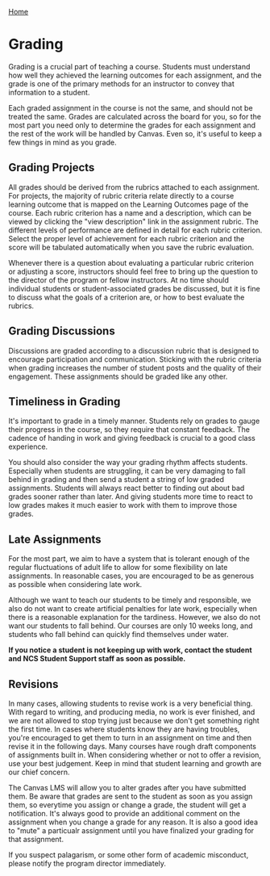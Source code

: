 [Home](http://milesccoleman.com/DICE_Instructor_Handbook/)
# Grading

Grading is a crucial part of teaching a course. Students must understand how well they achieved the learning outcomes for each assignment, and the grade is one of the primary methods for an instructor to convey that information to a student.

Each graded assignment in the course is not the same, and should not be treated the same. Grades are calculated across the board for you, so for the most part you need only to determine the grades for each assignment and the rest of the work will be handled by Canvas. Even so, it's useful to keep a few things in mind as you grade.

## Grading Projects

All grades should be derived from the rubrics attached to each assignment. For projects, the majority of rubric criteria relate directly to a course learning outcome that is mapped on the Learning Outcomes page of the course. Each rubric criterion has a name and a description, which can be viewed by clicking the "view description" link in the assignment rubric. The different levels of performance are defined in detail for each rubric criterion. Select the proper level of achievement for each rubric criterion and the score will be tabulated automatically when you save the rubric evaluation.

Whenever there is a question about evaluating a particular rubric criterion or adjusting a score, instructors should feel free to bring up the question to the director of the program or fellow instructors. At no time should individual students or student-associated grades be discussed, but it is fine to discuss what the goals of a criterion are, or how to best evaluate the rubrics.

## Grading Discussions

Discussions are graded according to a discussion rubric that is designed to encourage participation and communication. Sticking with the rubric criteria when grading increases the number of student posts and the quality of their engagement. These assignments should be graded like any other.

## Timeliness in Grading

It's important to grade in a timely manner. Students rely on grades to gauge their progress in the course, so they require that constant feedback. The cadence of handing in work and giving feedback is crucial to a good class experience.

You should also consider the way your grading rhythm affects students. Especially when students are struggling, it can be very damaging to fall behind in grading and then send a student a string of low graded assignments. Students will always react better to finding out about bad grades sooner rather than later. And giving students more time to react to low grades makes it much easier to work with them to improve those grades.

## Late Assignments

For the most part, we aim to have a system that is tolerant enough of the regular fluctuations of adult life to allow for some flexibility on late assignments. In reasonable cases, you are encouraged to be as generous as possible when considering late work.

Although we want to teach our students to be timely and responsible, we also do not want to create artificial penalties for late work, especially when there is a reasonable explanation for the tardiness. However, we also do not want our students to fall behind. Our courses are only 10 weeks long, and students who fall behind can quickly find themselves under water.

**If you notice a student is not keeping up with work, contact the student and NCS Student Support staff as soon as possible.**

## Revisions

In many cases, allowing students to revise work is a very beneficial thing. With regard to writing, and producing media, no work is ever finished, and we are not allowed to stop trying just because we don't get something right the first time. In cases where students know they are having troubles, you're encouraged to get them to turn in an assignment on time and then revise it in the following days. Many courses have rough draft components of assignments built in. When considering whether or not to offer a revision, use your best judgement. Keep in mind that student learning and growth are our chief concern. 

The Canvas LMS will allow you to alter grades after you have submitted them. Be aware that grades are sent to the student as soon as you assign them, so everytime you assign or change a grade, the student will get a notification. It's always good to provide an additional comment on the assignment when you change a grade for any reason. It is also a good idea to "mute" a particualr assignment until you have finalized your grading for that assignment. 

If you suspect palagarism, or some other form of academic misconduct, please notify the program director immediately. 

